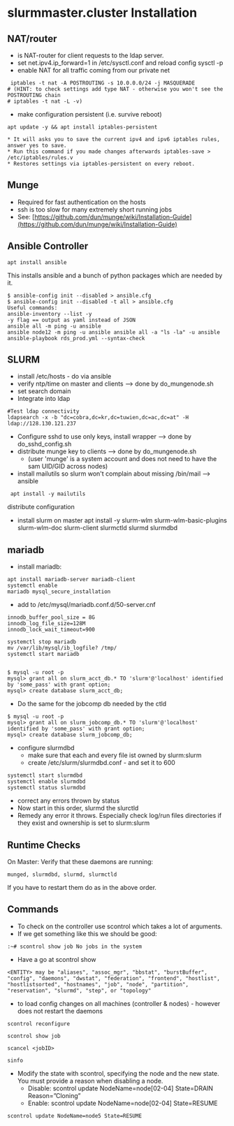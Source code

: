 # slurmmaster.cluster Installation
## NAT/router
* is NAT-router for client requests to the ldap server.
* set net.ipv4.ip_forward=1 in /etc/sysctl.conf and reload config sysctl -p
* enable NAT for all traffic coming from our private net
```shell
 iptables -t nat -A POSTROUTING -s 10.0.0.0/24 -j MASQUERADE
# (HINT: to check settings add type NAT - otherwise you won't see the POSTROUTING chain 
# iptables -t nat -L -v)
```
* make configuration persistent (i.e. survive reboot)
```shell
apt update -y && apt install iptables-persistent
```
    * It will asks you to save the current ipv4 and ipv6 iptables rules, answer yes to save.
    * Run this command if you made changes afterwards iptables-save > /etc/iptables/rules.v
    * Restores settings via iptables-persistent on every reboot.

## Munge
* Required for fast authentication on the hosts
* ssh is too slow for many extremely short running jobs
* See: [https://github.com/dun/munge/wiki/Installation-Guide](https://github.com/dun/munge/wiki/Installation-Guide)

## Ansible Controller
```shell
apt install ansible
```

This installs ansible and a bunch of python packages which are needed by it.

```shell
$ ansible-config init --disabled > ansible.cfg
$ ansible-config init --disabled -t all > ansible.cfg
Useful commands:
ansible-inventory --list -y
-y flag == output as yaml instead of JSON
ansible all -m ping -u ansible
ansible node12 -m ping -u ansible ansible all -a "ls -la" -u ansible ansible-playbook rds_prod.yml --syntax-check
```

## SLURM
* install /etc/hosts - do via ansible
* verify ntp/time on master and clients --> done by do_mungenode.sh
* set search domain
* Integrate into ldap
```shell
#Test ldap connectivity
ldapsearch -x -b "dc=cobra,dc=kr,dc=tuwien,dc=ac,dc=at" -H ldap://128.130.121.237
```
* Configure sshd to use only keys, install wrapper --> done by do_sshd_config.sh
* distribute munge key to clients --> done by do_mungenode.sh
  * (user 'munge' is a system account and does not need to have the sam UID/GID across nodes)
* install mailutils so slurm won't complain about missing /bin/mail --> ansible
```shell
 apt install -y mailutils
```
distribute configuration
* install slurm on master apt install -y slurm-wlm slurm-wlm-basic-plugins slurm-wlm-doc slurm-client slurmctld
   slurmd slurmdbd


## mariadb
* install mariadb:
```shell
apt install mariadb-server mariadb-client 
systemctl enable 
mariadb mysql_secure_installation
```
* add to /etc/mysql/mariadb.conf.d/50-server.cnf
```text
innodb_buffer_pool_size = 8G 
innodb_log_file_size=128M 
innodb_lock_wait_timeout=900
```
```shell
systemctl stop mariadb
mv /var/lib/mysql/ib_logfile? /tmp/ 
systemctl start mariadb
```
```shell

$ mysql -u root -p
mysql> grant all on slurm_acct_db.* TO 'slurm'@'localhost' identified by 'some_pass' with grant option; 
mysql> create database slurm_acct_db;
```

* Do the same for the jobcomp db needed by the ctld
```shell
$ mysql -u root -p
mysql> grant all on slurm_jobcomp_db.* TO 'slurm'@'localhost' identified by 'some_pass' with grant option; 
mysql> create database slurm_jobcomp_db;
```
* configure slurmdbd
  * make sure that each and every file ist owned by slurm:slurm 
  * create /etc/slurm/slurmdbd.conf - and set it to 600
```shell
systemctl start slurmdbd 
systemctl enable slurmdbd 
systemctl status slurmdbd
```

* correct any errors thrown by status
* Now start in this order, slurmd the slurctld
* Remedy any error it throws. Especially check log/run files directories if they exist and ownership is set to slurm:slurm

## Runtime Checks
On Master: Verify that these daemons are running:
```text
munged, slurmdbd, slurmd, slurmctld
```
If you have to restart them do as in the above order.


## Commands
* To check on the controller use scontrol which takes a lot of arguments.
* If we get something like this we should be good:
```shell
:~# scontrol show job No jobs in the system
```
* Have a go at scontrol show <ENTITY>
```text
<ENTITY> may be "aliases", "assoc_mgr", "bbstat", "burstBuffer", "config", "daemons", "dwstat", "federation", "frontend", "hostlist", "hostlistsorted", "hostnames", "job", "node", "partition", "reservation", "slurmd", "step", or "topology"
```
* to load config changes on all machines (controller & nodes) - however does not restart the daemons
```shell
scontrol reconfigure
```

```shell
scontrol show job
```

```shell
scancel <jobID>
```

```shell
sinfo
```

* Modify the state with scontrol, specifying the node and the new state. You must provide a reason when disabling a node.
  * Disable: scontrol update NodeName=node[02-04] State=DRAIN Reason=”Cloning”
  * Enable: scontrol update NodeName=node[02-04] State=RESUME
```shell
scontrol update NodeName=node5 State=RESUME
```
